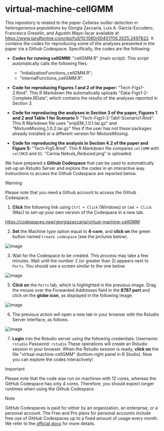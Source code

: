 # virtual-machine-cellGMM
This repository is related to the paper _Cellwise outlier detection in heterogeneous populations_ by Giorgia Zaccaria, Luis A. García-Escudero, Francesca Greselin, and Agustín Mayo-Íscar available at https://www.tandfonline.com/doi/full/10.1080/00401706.2025.2497822. It contains the codes for reproducing some of the analyses presented in the paper via a Github Codespace. Specifically, the codes are the following:

- **Codes for running cellGMM:** "cellGMM.R" (main script). 
   This script automatically calls the following files:  
    - "InitializationFunctions_cellGMM.R"; 
    - "InternalFunctions_cellGMM.R".
     
- **Code for reproducing Figures 1 and 2 of the paper:** "Tech-Figs1-2.Rmd". 
     This R Markdown file automatically uploads "Data-Figs1-2-Complete.RData", which contains the results of the analyses reported in Section 3. 
    
- **Code for reproducing the analyses in Section 3 of the paper, Figures 1 and 2 and Table 1 for Scenario 1:** "Tech-Figs1-2-Tab1-Scenario1.Rmd". 
   This R Markdown file uses "snipEM_1.0.1.tar.gz" and "MixtureMissing_1.0.2.tar.gz" files if the user has not these packages already installed or a different version for *MixtureMissing*.

- **Code for reproducing the analysis in Section 4.2 of the paper and Figure 5:** "Tech-Fig5.Rmd". 
   This R Markdown file compares `cellGMM` with `cellMCD` and `DI`. "Carina Nebula_Reduced.png" is uploaded.

We have prepared a **Github Codespace** that can be used to automatically set-up an Rstudio Server and explore the codes in an interactive way. Instructions to access the Github Codespace are reported below.

> [!WARNING]
> Please note that you need a Github account to access the Github Codespace.

1. **Click** the following link using `Ctrl + Click` (Windows) or `Cmd + Click` (Mac) to set-up your own version of the Codespace in a new tab. 

<a href="https://codespaces.new/giorgiazaccaria/virtual-machine-cellGMM" target="_blank" rel="noopener noreferrer">https://codespaces.new/giorgiazaccaria/virtual-machine-cellGMM</a>

2.  **Set** the Machine type option equal to **4-core**, and **click on** the green button named `Create codespace` (see the pictures below).

![image](https://github.com/user-attachments/assets/6b2c4137-4ede-4950-ae28-14e7c89a6d83)

3. Wait for the Codespace to be created. This process may take a few minutes. Wait until the number 2 (or greater than 2) appears next to `Ports`. You should see a screen similar to the one below.
   
![image](https://github.com/user-attachments/assets/f97af82d-1ac5-4307-bb67-0b54c795cb7e)
   
5. **Click on** the `Ports` tab, which is highlighted in the previous image. Drag the mouse over the Forwarded Addresses field in the **8787 port** and click on the **globe icon**, as displayed in the following image.
   
![image](https://github.com/user-attachments/assets/7dd1b898-e1e3-4a62-9db5-acdfc25f4610)

6. The previous action will open a new tab in your browser with the Rstudio Server interface, as follows.

![image](https://github.com/user-attachments/assets/759db5a3-dbcc-4533-b63b-80fbfe79effb)
   
7. **Login** into the Rstudio server using the following credentials:
Username: `rstudio`
Password: `rstudio`
These operations will create an Rstudio session in your browser. When the Rstudio session is ready, **click on** the file "virtual-machine-cellGMM" (bottom-right panel in R Studio). Now you can explore the codes interactively!

> [!IMPORTANT]
> Please note that the code was run on machines with 12 cores, whereas the GitHub Codespace has only 4 cores. Therefore, you should expect longer runtimes when using the Github Codespace.

> [!NOTE]
> GitHub Codespaces is paid for either by an organization, an enterprise, or a personal account. The Free and Pro plans for personal accounts include free use of GitHub Codespaces up to a fixed amount of usage every month.
 We refer to the <a href="https://docs.github.com/en/billing/managing-billing-for-your-products/managing-billing-for-github-codespaces/about-billing-for-github-codespaces">official docs</a> for more details.
